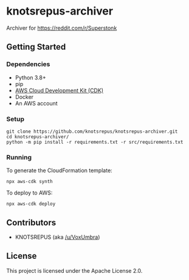 # knotsrepus-archiver

Archiver for https://reddit.com/r/Superstonk

## Getting Started

### Dependencies

- Python 3.8+
- pip
- [AWS Cloud Development Kit (CDK)](https://github.com/aws/aws-cdk)
- Docker
- An AWS account

### Setup

```shell
git clone https://github.com/knotsrepus/knotsrepus-archiver.git
cd knotsrepus-archiver/
python -m pip install -r requirements.txt -r src/requirements.txt
```

### Running
To generate the CloudFormation template:
```shell
npx aws-cdk synth
```

To deploy to AWS:
```shell
npx aws-cdk deploy
```

## Contributors

- KNOTSREPUS (aka [/u/VoxUmbra](https://reddit.com/u/VoxUmbra))

## License

This project is licensed under the Apache License 2.0.
